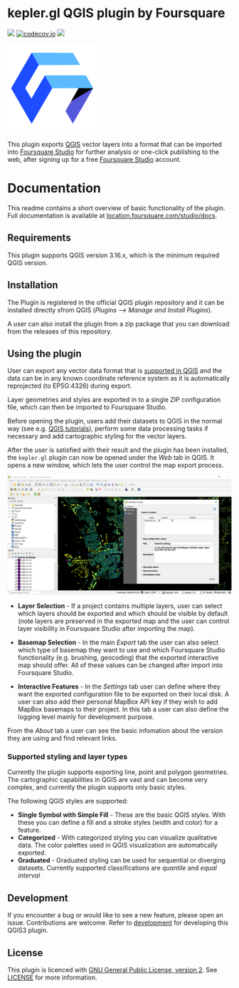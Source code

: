 # kepler.gl QGIS plugin by Foursquare

![](https://github.com/foursquare/qgis-plugin/workflows/Tests/badge.svg)
[![codecov.io](https://codecov.io/github/foursquare/qgis-plugin/coverage.svg?branch=main)](https://codecov.io/github/foursquare/qgis-plugin?branch=main)
![](https://github.com/foursquare/qgis-plugin/workflows/Release/badge.svg)

<img src="docs/imgs/uf_qgis_logo.svg" width="200" height="200">

This plugin exports [QGIS](http://qgis.org/) vector layers into a format that can be imported into  [Foursquare Studio](https://studio.foursquare.com/) for further analysis or one-click publishing to the web, after signing up for a free [Foursquare Studio](https://studio.foursquare.com/) account.

# Documentation

This readme contains a short overview of basic functionality of the plugin. Full documentation is available at [location.foursquare.com/studio/docs](https://location.foursquare.com/studio/docs).

## Requirements

This plugin supports QGIS version 3.16.x, which is the minimum required QGIS version.

## Installation

The Plugin is registered in the official QGIS plugin repository and it can be installed directly sfrom QGIS (*Plugins --> Manage and Install Plugins*).

A user can also install the plugin from a zip package that you can download from the releases of this repository.

## Using the plugin

User can export any vector data format that
is [supported in QGIS](https://docs.qgis.org/3.16/en/docs/user_manual/working_with_vector/index.html) and the data can
be in any known coordinate reference system as it is automatically reprojected (to EPSG:4326) during export.

Layer geometries and styles are exported in to a single ZIP configuration file, which can then be imported to Foursquare
Studio.

Before opening the plugin, users add their datasets to QGIS in the normal way (see
e.g. [QGIS tutorials](https://www.qgistutorials.com/en/)), perform some data processing tasks if necessary and add
cartographic styling for the vector layers.

After the user is satisfied with their result and the plugin has been installed, the `kepler.gl` plugin can now be opened
under the *Web* tab in QGIS. It opens a new window, which lets the user control the map export process.

![Main plugin dialog](docs/imgs/main_dialog.png)

- **Layer Selection** - If a project contains multiple layers, user can select which layers should be exported and which
  should be visible by default (note layers are preserved in the exported map and the user can control layer visibility
  in Foursquare Studio after importing the map).

- **Basemap Selection** - In the main *Export* tab the user can also select which type of basemap they want to use and
  which Foursquare Studio functionality (e.g. brushing, geocoding) that the exported interactive map should offer. All of
  these values can be changed after import into Foursquare Studio.

- **Interactive Features** - In the *Settings* tab user can define where they want the exported configuration file to be
  exported on their local disk. A user can also add their personal MapBox API key if they wish to add MapBox basemaps to
  their project. In this tab a user can also define the logging level mainly for development purpose.

From the *About* tab a user can see the basic infomation about the version they are using and find relevant links.

### Supported styling and layer types

Currently the plugin supports exporting line, point and polygon geometries. The cartographic capabilities in QGIS are vast and can become very complex, and currently the plugin supports only basic styles.

The following QGIS styles are supported:

 - **Single Symbol with Simple Fill** - These are the basic QGIS styles. With these you can define a fill and a stroke styles (width and color) for a feature.
 - **Categorized** - With categorized styling you can visualize qualitative data. The color palettes used in QGIS visualization are automatically exported.
 - **Graduated** - Graduated styling can be used for sequential or diverging datasets. Currently supported classifications are *quantile* and *equal interval*

## Development

If you encounter a bug or would like to see a new feature, please open an issue. Contributions are welcome. Refer to [development](docs/development.md) for developing this QGIS3 plugin.

## License

This plugin is licenced with
[GNU General Public License, version 2](https://www.gnu.org/licenses/old-licenses/gpl-2.0.en.html).
See [LICENSE](LICENSE) for more information.
